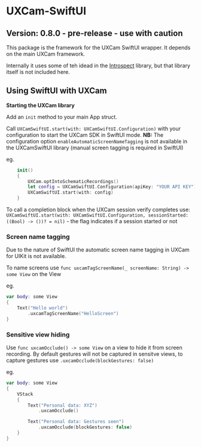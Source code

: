 # UXCam-SwiftUI

## Version: 0.8.0 - pre-release - use with caution

This package is the framework for the UXCam SwiftUI wrapper.
It depends on the main UXCam framework.

Internally it uses some of teh idead in the [Introspect](https://github.com/siteline/SwiftUI-Introspect.git) library, but that library itself is not included here.


## Using SwiftUI with UXCam


**Starting the UXCam library**

Add an `init` method to your main App struct.

Call `UXCamSwiftUI.start(with: UXCamSwiftUI.Configuration)` with your configuration to start the UXCam SDK in SwiftUI mode.
**NB:** The configuration option `enableAutomaticScreenNameTagging` is not available in the UXCamSwiftUI library (manual screen tagging is required in SwiftUI)

eg. 

```swift
	init()
	{
		UXCam.optIntoSchematicRecordings()
		let config = UXCamSwiftUI.Configuration(apiKey: "YOUR API KEY")
		UXCamSwiftUI.start(with: config)
	}
```

To call a completion block when the UXCam session verify completes use:  
  `UXCamSwiftUI.start(with: UXCamSwiftUI.Configuration, sessionStarted: ((Bool) -> ())? = nil)` - the flag indicates if a session started or not


### Screen name tagging

Due to the nature of SwiftUI the automatic screen name tagging in UXCam for UIKit is not available.

To name screens use `func uxcamTagScreenName(_ screenName: String) -> some View` on the View

eg.  

```swift
var body: some View
{
	Text("Hello world")
		.uxcamTagScreenName("HelloScreen")
}
```
### Sensitive view hiding

Use `func uxcamOcclude() -> some View` on a view to hide it from screen recording. By default gestures will not be captured in sensitve views, to capture gestures use  `.uxcamOcclude(blockGestures: false)`  

eg.


```swift
var body: some View  
{  
	VStack
	{
		Text("Personal data: XYZ")  
	 		.uxcamOcclude()  

		Text("Personal data: Gestures seen")  
			.uxcamOcclude(blockGestures: false)
	}
}  
```
 
